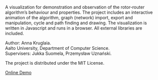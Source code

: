 A visualization for demonstration and observation of the rotor-router algorithm’s behaviour and properties. The project includes an interactive animation of the algorithm, graph (network) import, export and manipulation, cycle and path finding and drawing. The visualization is written in Javascript and runs in a browser. All external libraries are included. 

Author: Anna Kruglaia. <br/>
Aalto University, Department of Computer Science.<br/>
Supervisers: Jukka Suomela, Przemysław Uznański.

The project is distributed under the MIT License.

<a href="http://research.cs.aalto.fi/da/rotor-router-demo/">Online Demo</a>
